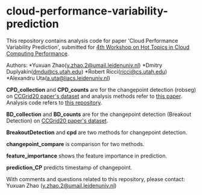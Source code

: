 # cloud-performance-variability-prediction
This repository contains analysis code for paper 'Cloud Performance Variability Prediction', submitted for [4th Workshop on Hot Topics in Cloud Computing Performance](https://hotcloudperf.spec.org). 

Authors:
*Yuxuan Zhao(y.zhao.2@umail.leidenuniv.nl)
*Dmitry Duplyakin(dmdu@cs.utah.edu)
*Robert Ricci(ricci@cs.utah.edu)
*Alexandru Uta(a.uta@liacs.leidenuniv.nl)

**CPD_collection** and **CPD_counts** are for the changepoint detection (robseg) on [CCGrid20 paper's dataset](https://zenodo.org/record/3686952/#.X2u5yy8RrVU) and analysis methods refer to [this paper](https://arxiv.org/abs/2003.04824). Analysis code refers to [this repository](https://gitlab.flux.utah.edu/emulab/cloudlab-ccgrid20).

**BD_collection** and **BD_counts** are for the changepoint detection (Breakout Detection)  on [CCGrid20 paper's dataset](https://zenodo.org/record/3686952/#.X2u5yy8RrVU).

**BreakoutDetection** and **cpd** are two methods for changepoint detection.

**changepoint_compare** is comparison for two methods.

**feature_importance** shows the feature importance in prediction.

**prediction_CP** predicts timestamp of changepoint.

With comments and questions related to this repository, please contact: Yuxuan Zhao (y.zhao.2@umail.leidenuniv.nl)